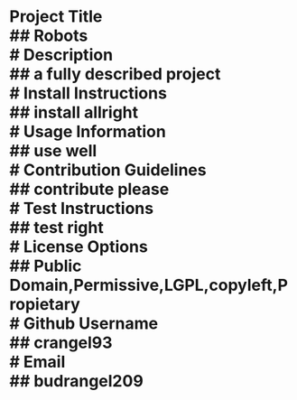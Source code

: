 # Project Title<br> ## Robots<br> # Description<br> ## a fully described project <br># Install Instructions <br>## install allright<br> # Usage Information <br>## use well <br># Contribution Guidelines <br>## contribute please <br># Test Instructions <br>## test right<br> # License Options <br>## Public Domain,Permissive,LGPL,copyleft,Propietary <br># Github Username <br>## crangel93<br> # Email <br>## budrangel209



